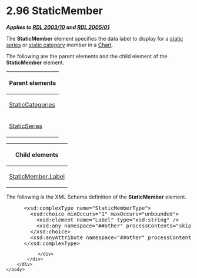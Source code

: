 <html dir="LTR" xmlns:mshelp="http://msdn.microsoft.com/mshelp" xmlns:ddue="http://ddue.schemas.microsoft.com/authoring/2003/5" xmlns:xlink="http://www.w3.org/1999/xlink" xmlns:tool="http://www.microsoft.com/tooltip">
    <head>
        <meta http-equiv="Content-Type" content="text/html; CHARSET=utf-8"></meta>
        <meta name="save" content="history"></meta>
        <title>2.96 StaticMember</title>
        <xml>
            <mshelp:toctitle title="2.96 StaticMember"></mshelp:toctitle>
            <mshelp:rltitle title="[MS-RDL]: StaticMember"></mshelp:rltitle>
            <mshelp:keyword index="A" term="ec8311b9-625c-4e26-bb1d-b4cb3598410b"></mshelp:keyword>
            <mshelp:attr name="DCSext.ContentType" value="open specification"></mshelp:attr>
            <mshelp:attr name="AssetID" value="ec8311b9-625c-4e26-bb1d-b4cb3598410b"></mshelp:attr>
            <mshelp:attr name="TopicType" value="kbRef"></mshelp:attr>
            <mshelp:attr name="DCSext.Title" value="[MS-RDL]: StaticMember" />
        </xml>
    </head>
    <body>
        <div id="header">
            <h1 class="heading">2.96 StaticMember</h1>
        </div>
        <div id="mainSection">
            <div id="mainBody">
                <div id="allHistory" class="saveHistory"></div>
                <div id="sectionSection0" class="section" name="collapseableSection">
                    

<p><b><i>Applies to </i></b><a href="a7e2ad00-07c8-4f6d-80ab-3ad55df7b233.htm"><b><i>RDL 2003/10</i></b></a><b>
<i>and </i></b><a href="3ebe2912-4958-4832-b391-cad1f5e13338.htm"><b><i>RDL 2005/01</i></b></a></p>

<p>The <b>StaticMember</b> element specifies the data label to
display for a <a href="b2482b3f-74ab-4ca8-a9e5-c07955011743.htm#gt_bf4bc0aa-e53c-4221-89ef-984bd65d2d9f">static series</a>
or <a href="b2482b3f-74ab-4ca8-a9e5-c07955011743.htm#gt_6bb835de-d1eb-430a-83d2-5b7e32b35e33">static category</a>
member in a <a href="b0ab5524-7eb2-47a7-a4d3-230f5c8c5526.htm">Chart</a>. </p>

<p>The following are the parent elements and the child element
of the <b>StaticMember</b> element.</p>

<table>
 <thead>
  <tr>
   <th>
   <p>Parent elements</p>
   </th>
  </tr>
 </thead>
 <tr>
  <td>
  <p><a href="70a45a24-fac1-4da4-b787-94efd2c7b054.htm">StaticCategories</a></p>
  </td>
 </tr>
 <tr>
  <td>
  <p><a href="314856a8-76a8-4ad3-8afa-ac3b1291567e.htm">StaticSeries</a></p>
  </td>
 </tr>
</table>

<p> </p>

<table>
 <thead>
  <tr>
   <th>
   <p>Child elements</p>
   </th>
  </tr>
 </thead>
 <tr>
  <td>
  <p><a href="c98dfa48-b44f-411b-9ac6-d0df58e81f97.htm">StaticMember.Label</a></p>
  </td>
 </tr>
</table>

<p>The following is the XML Schema definition of the <b>StaticMember</b>
element.</p>

<dl>
<dd>
<div><pre> &lt;xsd:complexType name=&quot;StaticMemberType&quot;&gt;
   &lt;xsd:choice minOccurs=&quot;1&quot; maxOccurs=&quot;unbounded&quot;&gt;
     &lt;xsd:element name=&quot;Label&quot; type=&quot;xsd:string&quot; /&gt;
     &lt;xsd:any namespace=&quot;##other&quot; processContents=&quot;skip&quot; /&gt;
   &lt;/xsd:choice&gt;
   &lt;xsd:anyAttribute namespace=&quot;##other&quot; processContents=&quot;skip&quot; /&gt;
 &lt;/xsd:complexType&gt;
</pre></div>
</dd></dl>


                </div>
            </div>
        </div>
    </body>
</html>